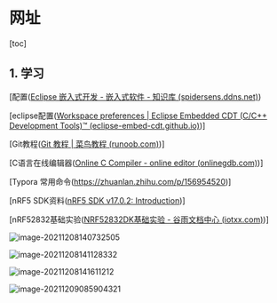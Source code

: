 # 网址

[toc]

## 1. 学习

[配置([Eclipse 嵌入式开发 - 嵌入式软件 - 知识库 (spidersens.ddns.net)](https://spidersens.ddns.net:18090/pages/viewpage.action?pageId=35389443#space-menu-link-content))

[eclipse配置([Workspace preferences | Eclipse Embedded CDT (C/C++ Development Tools)™ (eclipse-embed-cdt.github.io)](https://eclipse-embed-cdt.github.io/eclipse/workspace/preferences/))]

[Git教程([Git 教程 | 菜鸟教程 (runoob.com)](https://www.runoob.com/git/git-tutorial.html))]

[C语言在线编辑器([Online C Compiler - online editor (onlinegdb.com)](https://www.onlinegdb.com/online_c_compiler))]

[Typora 常用命令(https://zhuanlan.zhihu.com/p/156954520)]

[nRF5 SDK资料([nRF5 SDK v17.0.2: Introduction](file:///D:/eclipse-workspace/nRF5_SDK_17.0.2_offline_doc/nrf5/index.html))]

[nRF52832基础实验([NRF52832DK基础实验 - 谷雨文档中心 (iotxx.com)](http://doc.iotxx.com/NRF52832DK基础实验))]



![image-20211208140732505](C:\Users\18151\AppData\Roaming\Typora\typora-user-images\image-20211208140732505.png)

![image-20211208141128332](C:\Users\18151\AppData\Roaming\Typora\typora-user-images\image-20211208141128332.png)

![image-20211208141611212](C:\Users\18151\AppData\Roaming\Typora\typora-user-images\image-20211208141611212.png)

![image-20211209085904321](C:\Users\18151\AppData\Roaming\Typora\typora-user-images\image-20211209085904321.png)